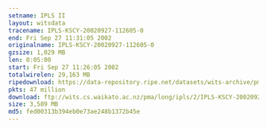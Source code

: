 ```yaml
---
setname: IPLS II
layout: witsdata
tracename: IPLS-KSCY-20020927-112605-0
end: Fri Sep 27 11:31:05 2002
originalname: IPLS-KSCY-20020927-112605-0
gzsize: 1,029 MB
len: 0:05:00
start: Fri Sep 27 11:26:05 2002
totalwirelen: 29,163 MB
ripedownload: https://data-repository.ripe.net/datasets/wits-archive/pma/long/ipls/2/IPLS-KSCY-20020927-112605-0.gz
pkts: 47 million
download: ftp://wits.cs.waikato.ac.nz/pma/long/ipls/2/IPLS-KSCY-20020927-112605-0.gz
size: 3,589 MB
md5: fed00313b394eb0e73ae248b1372b45e
---
```

